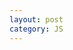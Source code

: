 ```yaml
---
layout: post
category: JS
---
```


<html>
    <head>
    <script>
        
    </script>
    </head>
    <body>
        
    </body>
</html>
